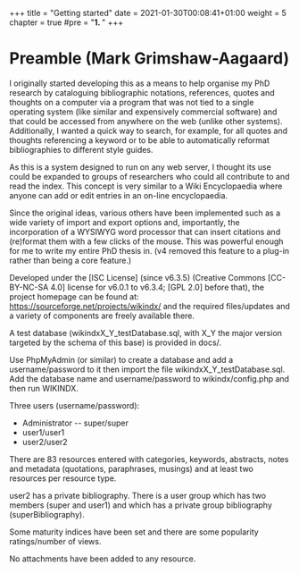 +++
title = "Getting started"
date = 2021-01-30T00:08:41+01:00
weight = 5
chapter = true
#pre = "<b>1. </b>"
+++



# Preamble (Mark Grimshaw-Aagaard)

I originally started developing this as a means to help organise my PhD
research  by cataloguing  bibliographic notations,  references, quotes
and thoughts on a computer via a program that was not tied to a single
operating system (like similar and expensively commercial software) and
that could be accessed from anywhere on the web (unlike other systems).
Additionally, I wanted a quick way to search, for example, for all
quotes and thoughts referencing a keyword or to be able to automatically
reformat bibliographies to different style guides.

As this is  a system designed to  run on any web server,  I thought its
use could be expanded to groups of researchers who could all contribute
to  and  read  the index. This  concept is  very  similar to  a Wiki
Encyclopaedia  where anyone can add or edit entries in an on-line
encyclopaedia.

Since the original ideas, various others have been implemented such as a
wide variety of import and export options and, importantly, the
incorporation of a WYSIWYG word processor that can insert citations and
(re)format them with a few clicks of the mouse.  This was powerful
enough for me to write my entire PhD thesis in. (v4 removed this feature
to a plug-in rather than being a core feature.)

Developed under the [ISC License] (since v6.3.5) (Creative Commons
[CC-BY-NC-SA 4.0] license for v6.0.1 to v6.3.4; [GPL 2.0] before that),
the project homepage can be found at:
<https://sourceforge.net/projects/wikindx/> and the required
files/updates and a variety of components are freely available there.







A test database (wikindxX_Y_testDatabase.sql, with X_Y the major version
targeted by the schema of this base) is provided in docs/.

Use PhpMyAdmin (or similar) to create a database and
add a username/password to it then import the file
wikindxX_Y_testDatabase.sql. Add the database name and
username/password to wikindx/config.php and then run WIKINDX.

Three users (username/password):

 * Administrator -- super/super
 * user1/user1
 * user2/user2

There are 83 resources entered with categories, keywords, abstracts,
notes and metadata (quotations, paraphrases, musings) and at least two
resources per resource type.

user2 has a private bibliography. There is a user group which has two
members (super and user1) and which has a private group bibliography
(superBibliography).

Some maturity indices have been set and there are some popularity
ratings/number of views.

No attachments have been added to any resource.
